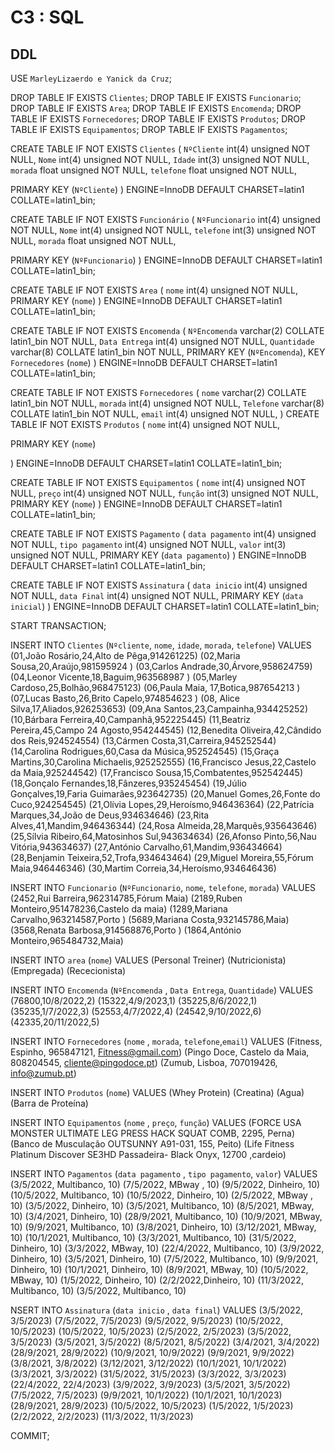 # C3 : SQL

## DDL



USE `MarleyLizaerdo e Yanick da Cruz`;

DROP TABLE IF EXISTS `Clientes`;
DROP TABLE IF EXISTS `Funcionario`;
DROP TABLE IF EXISTS `Area`;
DROP TABLE IF EXISTS `Encomenda`;
DROP TABLE IF EXISTS `Fornecedores`;
DROP TABLE IF EXISTS `Produtos`;
DROP TABLE IF EXISTS `Equipamentos`;
DROP TABLE IF EXISTS `Pagamentos`;




CREATE TABLE IF NOT EXISTS `Clientes` (
  `NºCliente` int(4) unsigned NOT NULL,
  `Nome` int(4) unsigned NOT NULL,
  `Idade` int(3) unsigned NOT NULL,
  `morada` float unsigned NOT NULL,
  `telefone` float unsigned NOT NULL,
  
  PRIMARY KEY (`NºCliente`)
) ENGINE=InnoDB DEFAULT CHARSET=latin1 COLLATE=latin1_bin;

CREATE TABLE IF NOT EXISTS `Funcionário` (
  `NºFuncionario` int(4) unsigned NOT NULL,
  `Nome` int(4) unsigned NOT NULL,
  `telefone` int(3) unsigned NOT NULL,
  `morada` float unsigned NOT NULL,
  
  PRIMARY KEY (`NºFuncionario`)
) ENGINE=InnoDB DEFAULT CHARSET=latin1 COLLATE=latin1_bin;

CREATE TABLE IF NOT EXISTS `Area` (
  `nome` int(4) unsigned NOT NULL,
  PRIMARY KEY (`nome`)
) ENGINE=InnoDB DEFAULT CHARSET=latin1 COLLATE=latin1_bin;

CREATE TABLE IF NOT EXISTS `Encomenda` (
  `NºEncomenda` varchar(2) COLLATE latin1_bin NOT NULL,
  `Data Entrega` int(4) unsigned NOT NULL,
  `Quantidade` varchar(8) COLLATE latin1_bin NOT NULL,
  PRIMARY KEY (`NºEncomenda`),
  KEY `Fornecedores` (`nome`)
) ENGINE=InnoDB DEFAULT CHARSET=latin1 COLLATE=latin1_bin;

CREATE TABLE IF NOT EXISTS `Fornecedores` (
  `nome` varchar(2) COLLATE latin1_bin NOT NULL,
  `morada` int(4) unsigned NOT NULL,
  `Telefone` varchar(8) COLLATE latin1_bin NOT NULL,
   `email` int(4) unsigned NOT NULL,
)
 CREATE TABLE IF NOT EXISTS `Produtos` (
  `nome` int(4) unsigned NOT NULL,
  
  PRIMARY KEY (`nome`)

) ENGINE=InnoDB DEFAULT CHARSET=latin1 COLLATE=latin1_bin;

CREATE TABLE IF NOT EXISTS `Equipamentos` (
  `nome` int(4) unsigned NOT NULL,
  `preço` int(4) unsigned NOT NULL,
  `função` int(3) unsigned NOT NULL,
 PRIMARY KEY (`nome`)
) ENGINE=InnoDB DEFAULT CHARSET=latin1 COLLATE=latin1_bin;

CREATE TABLE IF NOT EXISTS `Pagamento` (
  `data pagamento` int(4) unsigned NOT NULL,
  `tipo pagamento` int(4) unsigned NOT NULL,
  `valor` int(3) unsigned NOT NULL,
 PRIMARY KEY (`data pagamento`)
) ENGINE=InnoDB DEFAULT CHARSET=latin1 COLLATE=latin1_bin;

CREATE TABLE IF NOT EXISTS `Assinatura` (
  `data inicio` int(4) unsigned NOT NULL,
  `data Final` int(4) unsigned NOT NULL,
  PRIMARY KEY (`data inicial`)
) ENGINE=InnoDB DEFAULT CHARSET=latin1 COLLATE=latin1_bin;


START TRANSACTION;

INSERT INTO `Clientes` (`Nºcliente`, `nome`, `idade`, `morada`, `telefone`) VALUES
(01,João Rosário,24,Alto de Pêga,914261225)
(02,Maria Sousa,20,Araújo,981595924 )
(03,Carlos Andrade,30,Árvore,958624759)
(04,Leonor Vicente,18,Baguim,963568987 )
(05,Marley Cardoso,25,Bolhão,968475123)
(06,Paula Maia, 17,Botica,987654213 )
(07,Lucas Basto,26,Brito Capelo,974854623 )
(08, Alice Silva,17,Aliados,926253653)
(09,Ana Santos,23,Campainha,934425252)
(10,Bárbara Ferreira,40,Campanhã,952225445)
(11,Beatriz Pereira,45,Campo 24 Agosto,954244545)
(12,Benedita Oliveira,42,Cândido dos Reis,924524554)
(13,Cármen Costa,31,Carreira,945252544)
(14,Carolina Rodrigues,60,Casa da Música,952524545)
(15,Graça Martins,30,Carolina Michaelis,925252555)
(16,Francisco Jesus,22,Castelo da Maia,925244542)
(17,Francisco Sousa,15,Combatentes,952542445)
(18,Gonçalo Fernandes,18,Fânzeres,935245454)
(19,Júlio Gonçalves,19,Faria Guimarães,923642735)
(20,Manuel Gomes,26,Fonte do Cuco,924254545)
(21,Olívia Lopes,29,Heroísmo,946436364)
(22,Patrícia Marques,34,João de Deus,934634646)
(23,Rita Alves,41,Mandim,946436344)
(24,Rosa Almeida,28,Marquês,935643646)
(25,Sílvia Ribeiro,64,Matosinhos Sul,943634634)
(26,Afonso Pinto,56,Nau Vitória,943634637)
(27,António Carvalho,61,Mandim,936434664)
(28,Benjamin Teixeira,52,Trofa,934643464)
(29,Miguel Moreira,55,Fórum Maia,946446346)
(30,Martim Correia,34,Heroísmo,934646436)


INSERT INTO `Funcionario` (`NºFuncionario`, `nome`, `telefone`, `morada`) VALUES
(2452,Rui Barreira,962314785,Fórum Maia)
(2189,Ruben Monteiro,951478236,Castelo da maia)
(1289,Mariana Carvalho,963214587,Porto )
(5689,Mariana Costa,932145786,Maia)
(3568,Renata Barbosa,914568876,Porto )
(1864,António Monteiro,965484732,Maia)

INSERT INTO `area` (`nome`) VALUES
(Personal Treiner)
(Nutricionista)
(Empregada)
(Rececionista)


INSERT INTO `Encomenda` (`NºEncomenda` , `Data Entrega`, `Quantidade`) VALUES
(76800,10/8/2022,2)
(15322,4/9/2023,1)
(35225,8/6/2022,1)
(35235,1/7/2022,3)
(52553,4/7/2022,4)
(24542,9/10/2022,6)
(42335,20/11/2022,5)

INSERT INTO `Fornecedores` (`nome` , `morada`, `telefone`,`email`) VALUES
(Fitness,	Espinho,	965847121,	Fitness@gmail.com)
(Pingo Doce,	Castelo da Maia,	808204545,	cliente@pingodoce.pt)
(Zumub,	Lisboa,	707019426,	info@zumub.pt)

INSERT INTO `Produtos` (`nome`) VALUES
(Whey Protein)
(Creatina)
(Agua)
(Barra de Proteína)

INSERT INTO `Equipamentos` (`nome` , `preço`, `função`) VALUES
(FORCE USA MONSTER ULTIMATE LEG PRESS HACK SQUAT COMB,	2295,	Perna)
(Banco de Musculação OUTSUNNY A91-031,	155,	Peito)
(Life Fitness Platinum Discover SE3HD Passadeira- Black Onyx,	12700	,cardeio)

INSERT INTO `Pagamentos` (`data pagamento` , `tipo pagamento`, `valor`) VALUES
(3/5/2022,	Multibanco,	10)
(7/5/2022,	MBway	, 10)
(9/5/2022,	Dinheiro, 10)
(10/5/2022,	Multibanco,	10)
(10/5/2022,	Dinheiro,	10)
(2/5/2022,	MBway ,	10)
(3/5/2022,	Dinheiro,	10)
(3/5/2021,	Multibanco,	10)
(8/5/2021,	MBway,	10)
(3/4/2021,	Dinheiro,	10)
(28/9/2021,	Multibanco,	10)
(10/9/2021,	MBway,	10)
(9/9/2021,	Multibanco,	10)
(3/8/2021,	Dinheiro,	10)
(3/12/2021,	MBway,	10)
(10/1/2021,	Multibanco,	10)
(3/3/2021,	Multibanco,	10)
(31/5/2022,	Dinheiro,	10)
(3/3/2022,	MBway,	10)
(22/4/2022,	Multibanco,	10)
(3/9/2022,	Dinheiro,	10)
(3/5/2021,	Dinheiro,	10)
(7/5/2022,	Multibanco,	10)
(9/9/2021,	Dinheiro,	10)
(10/1/2021,	Dinheiro,	10)
(8/9/2021,	MBway,	10)
(10/5/2022,	MBway,	10)
(1/5/2022,	Dinheiro,	10)
(2/2/2022,Dinheiro,	10)
(11/3/2022,	Multibanco,	10)
(3/5/2022,	Multibanco,	10)

NSERT INTO `Assinatura` (`data inicio` , `data final`) VALUES
(3/5/2022,	3/5/2023)
(7/5/2022,	7/5/2023)
(9/5/2022,	9/5/2023)
(10/5/2022,	10/5/2023)
(10/5/2022,	10/5/2023)
(2/5/2022,	2/5/2023)
(3/5/2022,	3/5/2023)
(3/5/2021,	3/5/2022)
(8/5/2021,	8/5/2022)
(3/4/2021,	3/4/2022)
(28/9/2021,	28/9/2022)
(10/9/2021,	10/9/2022)
(9/9/2021,	9/9/2022)
(3/8/2021,	3/8/2022)
(3/12/2021,	3/12/2022)
(10/1/2021,	10/1/2022)
(3/3/2021,	3/3/2022)
(31/5/2022,	31/5/2023)
(3/3/2022,	3/3/2023)
(22/4/2022,	22/4/2023)
(3/9/2022,	3/9/2023)
(3/5/2021,	3/5/2022)
(7/5/2022,	7/5/2023)
(9/9/2021,	10/1/2022)
(10/1/2021,	10/1/2023)
(28/9/2021,	28/9/2023)
(10/5/2022,	10/5/2023)
(1/5/2022,	1/5/2023)
(2/2/2022,	2/2/2023)
(11/3/2022,	11/3/2023)


COMMIT;
